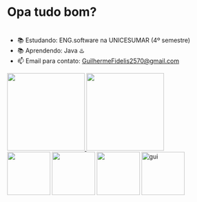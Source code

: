 # Opa tudo bom? <h1>

- 📚 Estudando: ENG.software na UNICESUMAR (4º semestre)
- 📚 Aprendendo: Java ♨️
- 📫 Email para contato: GuilhermeFidelis2570@gmail.com

<div>
<a href="https://github.com/GuilhermeFideliscch">
<img loading="lazy" height="180em" src="https://github-readme-stats.vercel.app/api/top-langs/?username=GuilhermeFideliscch&layout=compact&langs_count=7&theme=dracula"/>
<img loading="lazy" height="180em" src="https://github-readme-stats.vercel.app/api?username=GuilhermeFideliscch&show_icons=true&theme=dracula&include_all_commits=true&count_private=true"/>
</div>

<div> 
  <a href="https://www.instagram.com/guifidelis_0725" target="_blank"><img height=100 src="https://img.shields.io/badge/-Instagram-%23E4405F?style=for-the-badge&logo=instagram&logoColor=white" target="_blank"></a>
 	<a href="https://www.twitch.tv/sheidalol" target="_blank"><img height=100 src="https://img.shields.io/badge/Twitch-9146FF?style=for-the-badge&logo=twitch&logoColor=white" target="_blank"></a>
  <a href="https://www.linkedin.com/in/guilherme-fidelis2570/" target="_blank"><img height=100 src="https://img.shields.io/badge/-LinkedIn-%230077B5?style=for-the-badge&logo=linkedin&logoColor=white" target="_blank"></a> 
  <img height=100 align="top" alt=gui src="https://media.giphy.com/media/Dg4TxjYikCpiGd7tYs/giphy.gif?cid=82a1493b92u9172t2oam8r2nr8r02pqpy5my24poeb2ytvzm&ep=v1_gifs_trending&rid=giphy.gif&ct=g">
  
</div>


